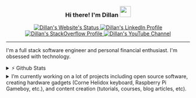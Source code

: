 <h3 align="center">
  Hi there! I'm Dillan
  <img src="https://raw.githubusercontent.com/MartinHeinz/MartinHeinz/master/wave.gif" width="30px" />
</h3>

<p align="center">
  <!-- <img src="https://komarev.com/ghpvc/?username=dillanjwilding&label=Profile%20views&color=0e75b6&style=flat" alt="@dillanjwilding page views" /> -->

  <a href="https://dillanjwilding.com" target="_blank">
    <img src="https://img.shields.io/website?label=dillanjwilding.com&style=flat-square&url=https%3A%2F%2Fdillanjwilding.com" alt="Dillan's Website's Status" />
  </a>
  <a href="https://www.linkedin.com/in/dillanjwilding/" target="_blank">
    <img src="https://img.shields.io/badge/-LinkedIn-blue?style=flat-square&logo=Linkedin&logoColor=white&link=https://www.linkedin.com/in/dillanjwilding/" alt="Dillan's LinkedIn Profile" />
  </a>
  <a href="https://stackoverflow.com/users/1483102/dillan-wilding" target="_blank">
    <img src="https://img.shields.io/stackexchange/stackoverflow/r/1483102?label=StackOverflow&logo=stackoverflow&style=flat-square" alt="Dillan's StackOverflow Profile" />
  </a>
  <a href="https://www.youtube.com/user/DillanWilding" target="_blank">
    <img src="https://img.shields.io/youtube/channel/subscribers/UCUpLPsvxH9xLIv1HW0BhGfQ?label=Subscribers&logo=YouTube&style=flat-square" alt="Dillan's YouTube Channel">
  </a>
  <!-- debating about using for-the-badge instead of flat-square -->
</p>

<!-- [![Website](https://img.shields.io/website?label=dillanjwilding.com&style=flat-square&url=https%3A%2F%2Fdillanjwilding.com)](https://dillanjwilding.com)
[![Linkedin](https://img.shields.io/badge/-dillanjwilding-blue?style=flat-square&logo=Linkedin&logoColor=white&link=https://www.linkedin.com/in/dillanjwilding/)](https://www.linkedin.com/in/dillanjwilding/)
[![Twitter Follow](https://img.shields.io/twitter/follow/dillanjwilding?color=1DA1F2&logo=twitter&style=flat-square)](https://twitter.com/intent/follow?original_referer=https%3A%2F%2Fgithub.com%2Fdillanjwilding&screen_name=dillanjwilding) -->

---

I'm a full stack software engineer and personal financial enthusiast. I'm obsessed with technology.

<details>
  <summary>⚡️ Github Stats</summary>

  ![Dillan's Github Stats](https://github-readme-stats.dillanjwilding.vercel.app/api?username=dillanjwilding&count_private=true&show_icons=true&theme=solarized-dark)
  ![Dillan's Top Languages](https://github-readme-stats.dillanjwilding.vercel.app/api/top-langs/?username=dillanjwilding&layout=compact&theme=gruvbox)
</details>
<details>
  <summary>I’m currently working on a lot of projects including open source software, creating hardware gadgets (Corne Helidox keyboard, Raspberry Pi Gameboy, etc.), and content creation (tutorials, courses, blog articles, etc).</summary>

  ![expressjs-authenticate](https://github-readme-stats.dillanjwilding.vercel.app/api/pin/?username=dillanjwilding&repo=expressjs-authenticate&theme=onedark)
  ![more-react](https://github-readme-stats.dillanjwilding.vercel.app/api/pin/?username=dillanjwilding&repo=more-react&theme=onedark)
  ![tabigation](https://github-readme-stats.dillanjwilding.vercel.app/api/pin/?username=dillanjwilding&repo=tabigation&theme=onedark)
</details>

<!--
## Connect with me:

[<img alt="dillanjwilding.com" width="22px" src="https://raw.githubusercontent.com/iconic/open-iconic/master/svg/globe.svg" />][website]
[<img alt="Dillan J. Wilding | LinkedIn" width="22px" src="https://cdn.jsdelivr.net/npm/simple-icons@v3/icons/linkedin.svg" />][linkedin]
[<img alt="Dillan J. Wilding | StackOverflow" width="22px" src="https://cdn.jsdelivr.net/npm/simple-icons@3.6.0/icons/stackoverflow.svg" />][stackoverflow]
[<img alt="Dillan J. Wilding | GitLab" width="22px" src="https://cdn.jsdelivr.net/npm/simple-icons@3.6.0/icons/gitlab.svg" />][gitlab]
[<img alt="Dillan J. Wilding | YouTube" width="22px" src="https://cdn.jsdelivr.net/npm/simple-icons@v3/icons/youtube.svg" />][youtube]

[website]: https://dillanjwilding.com
[linkedin]: https://linkedin.com/in/dillanjwilding/
[stackoverflow]: https://stackoverflow.com/users/1483102/dillan-wilding
[gitlab]: https://gitlab.com/dillanjwilding
[youtube]: https://youtube.com/@dillanwilding
-->
